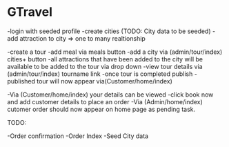 # GTravel

-login with seeded profile
-create cities (TODO: City data to be seeded)
  -add attraction to city => one to many realtionship

-create a tour
  -add meal via meals button
  -add a city via (admin/tour/index) cities+ button
    -all attractions that have been added to the city will be available to be added to the tour via drop down
-view tour details via (admin/tour/index) tourname link
-once tour is completed publish
  -published tour will now appear via(Customer/home/index)
  
-Via (Customer/home/index) your details can be viewed
  -click book now and add customer details to place an order
-Via (Admin/home/index) cutomer order should now appear on home page as pending task.

TODO:

-Order confirmation
-Order Index
-Seed City data
    
